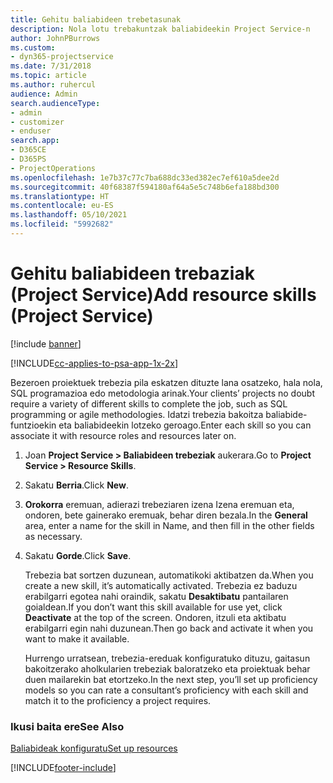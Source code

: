 ```yaml
---
title: Gehitu baliabideen trebetasunak
description: Nola lotu trebakuntzak baliabideekin Project Service-n
author: JohnPBurrows
ms.custom:
- dyn365-projectservice
ms.date: 7/31/2018
ms.topic: article
ms.author: ruhercul
audience: Admin
search.audienceType:
- admin
- customizer
- enduser
search.app:
- D365CE
- D365PS
- ProjectOperations
ms.openlocfilehash: 1e7b37c77c7ba688dc33ed382ec7ef610a5dee2d
ms.sourcegitcommit: 40f68387f594180af64a5e5c748b6efa188bd300
ms.translationtype: HT
ms.contentlocale: eu-ES
ms.lasthandoff: 05/10/2021
ms.locfileid: "5992682"
---
```

# <a name="add-resource-skills-project-service"></a><span data-ttu-id="dde13-103">Gehitu baliabideen trebaziak (Project Service)</span><span class="sxs-lookup"><span data-stu-id="dde13-103">Add resource skills (Project Service)</span></span>

[!include [banner](../includes/psa-now-project-operations.md)]

[!INCLUDE[cc-applies-to-psa-app-1x-2x](../includes/cc-applies-to-psa-app-1x-2x.md)]

<span data-ttu-id="dde13-104">Bezeroen proiektuek trebezia pila eskatzen dituzte lana osatzeko, hala nola, SQL programazioa edo metodologia arinak.</span><span class="sxs-lookup"><span data-stu-id="dde13-104">Your clients’ projects no doubt require a variety of different skills to complete the job, such as SQL programming or agile methodologies.</span></span> <span data-ttu-id="dde13-105">Idatzi trebezia bakoitza baliabide-funtzioekin eta baliabideekin lotzeko geroago.</span><span class="sxs-lookup"><span data-stu-id="dde13-105">Enter each skill so you can associate it with resource roles and resources later on.</span></span>  
  
1. <span data-ttu-id="dde13-106">Joan **Project Service > Baliabideen trebeziak** aukerara.</span><span class="sxs-lookup"><span data-stu-id="dde13-106">Go to **Project Service > Resource Skills**.</span></span>  
  
2. <span data-ttu-id="dde13-107">Sakatu **Berria**.</span><span class="sxs-lookup"><span data-stu-id="dde13-107">Click **New**.</span></span>  
  
3. <span data-ttu-id="dde13-108">**Orokorra** eremuan, adierazi trebeziaren izena Izena eremuan eta, ondoren, bete gainerako eremuak, behar diren bezala.</span><span class="sxs-lookup"><span data-stu-id="dde13-108">In the **General** area, enter a name for the skill in Name, and then fill in the other fields as necessary.</span></span>  
  
4. <span data-ttu-id="dde13-109">Sakatu **Gorde**.</span><span class="sxs-lookup"><span data-stu-id="dde13-109">Click **Save**.</span></span>  
  
   <span data-ttu-id="dde13-110">Trebezia bat sortzen duzunean, automatikoki aktibatzen da.</span><span class="sxs-lookup"><span data-stu-id="dde13-110">When you create a new skill, it’s automatically activated.</span></span> <span data-ttu-id="dde13-111">Trebezia ez baduzu erabilgarri egotea nahi oraindik, sakatu **Desaktibatu** pantailaren goialdean.</span><span class="sxs-lookup"><span data-stu-id="dde13-111">If you don’t want this skill available for use yet, click **Deactivate** at the top of the screen.</span></span> <span data-ttu-id="dde13-112">Ondoren, itzuli eta aktibatu erabilgarri egin nahi duzunean.</span><span class="sxs-lookup"><span data-stu-id="dde13-112">Then go back and activate it when you want to make it available.</span></span>  
  
   <span data-ttu-id="dde13-113">Hurrengo urratsean, trebezia-ereduak konfiguratuko dituzu, gaitasun bakoitzerako aholkularien trebeziak baloratzeko eta proiektuak behar duen mailarekin bat etortzeko.</span><span class="sxs-lookup"><span data-stu-id="dde13-113">In the next step, you’ll set up proficiency models so you can rate a consultant’s proficiency with each skill and match it to the proficiency a project requires.</span></span>  
  
### <a name="see-also"></a><span data-ttu-id="dde13-114">Ikusi baita ere</span><span class="sxs-lookup"><span data-stu-id="dde13-114">See Also</span></span>  
 [<span data-ttu-id="dde13-115">Baliabideak konfiguratu</span><span class="sxs-lookup"><span data-stu-id="dde13-115">Set up resources</span></span>](../psa/set-up-resources.md)


[!INCLUDE[footer-include](../includes/footer-banner.md)]